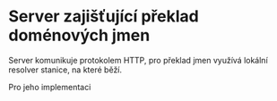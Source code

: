 # Server zajišťující překlad doménových jmen
Server komunikuje protokolem HTTP, pro překlad jmen využívá lokální resolver stanice, na které běží.

Pro jeho implementaci



